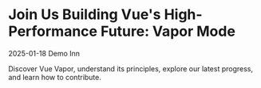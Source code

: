 # Join Us Building Vue's High-Performance Future: Vapor Mode

2025-01-18 Demo Inn

Discover Vue Vapor, understand its principles, explore our latest progress, and learn how to contribute.

